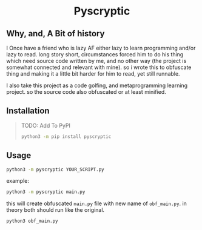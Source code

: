 <h1 align=center>Pyscryptic</h1>

## Why, and, A Bit of history

I Once have a friend who is lazy AF either lazy to learn programming and/or lazy to read. long story short, circumstances forced him to do his thing which need source code written by me, and no other way (the project is somewhat connected and relevant with mine).
so i wrote this to obfuscate thing and making it a little bit harder for him to read, yet still runnable.

I also take this project as a code golfing, and metaprogramming learning project. so the source code also obfuscated or at least minified.

## Installation

> TODO: Add To PyPI
> ```bash
> python3 -m pip install pyscryptic
> ```

## Usage

```bash
python3 -m pyscryptic YOUR_SCRIPT.py
```

example:

```bash
python3 -m pyscryptic main.py
```

this will create obfuscated `main.py` file with new name of `obf_main.py`.
in theory both should run like the original.

```bash
python3 obf_main.py
```